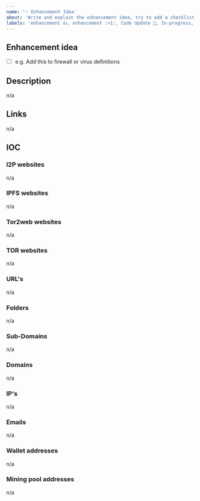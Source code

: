 ```yaml
---
name: '💡 Enhancement Idea'
about: 'Write and explain the enhancement idea, try to add a checklist'
labels: 'enhancement 👍, enhancement :+1:, Code Update 🔔, In-progress, Priority: Medium'
---
```


## Enhancement idea

- [ ] e.g. Add this to firewall or virus definitions

## Description

n/a

## Links

n/a

## IOC

### I2P websites

n/a

### IPFS websites

n/a

### Tor2web websites

n/a

### TOR websites

n/a

### URL's

n/a

### Folders

n/a

### Sub-Domains

n/a

### Domains

n/a

### IP's

n/a

### Emails

n/a

### Wallet addresses

n/a

### Mining pool addresses

n/a
